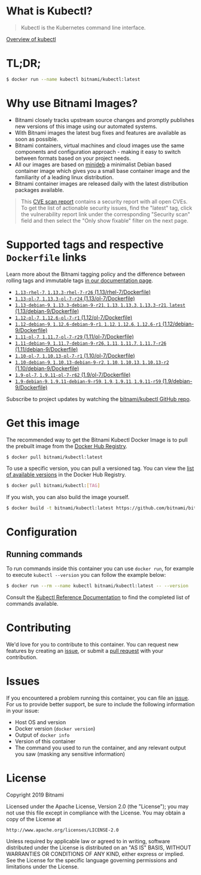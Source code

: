 
# What is Kubectl?

> Kubectl is the Kubernetes command line interface.

[Overview of kubectl](https://kubernetes.io/docs/reference/kubectl/overview/)

# TL;DR;

```bash
$ docker run --name kubectl bitnami/kubectl:latest
```

# Why use Bitnami Images?

* Bitnami closely tracks upstream source changes and promptly publishes new versions of this image using our automated systems.
* With Bitnami images the latest bug fixes and features are available as soon as possible.
* Bitnami containers, virtual machines and cloud images use the same components and configuration approach - making it easy to switch between formats based on your project needs.
* All our images are based on [minideb](https://github.com/bitnami/minideb) a minimalist Debian based container image which gives you a small base container image and the familiarity of a leading linux distribution.
* Bitnami container images are released daily with the latest distribution packages available.


> This [CVE scan report](https://quay.io/repository/bitnami/kubectl?tab=tags) contains a security report with all open CVEs. To get the list of actionable security issues, find the "latest" tag, click the vulnerability report link under the corresponding "Security scan" field and then select the "Only show fixable" filter on the next page.

# Supported tags and respective `Dockerfile` links

Learn more about the Bitnami tagging policy and the difference between rolling tags and immutable tags [in our documentation page](https://docs.bitnami.com/containers/how-to/understand-rolling-tags-containers/).


* [`1.13-rhel-7`, `1.13.3-rhel-7-r26` (1.13/rhel-7/Dockerfile)](https://github.com/bitnami/bitnami-docker-kubectl/blob/1.13.3-rhel-7-r26/1.13/rhel-7/Dockerfile)
* [`1.13-ol-7`, `1.13.3-ol-7-r24` (1.13/ol-7/Dockerfile)](https://github.com/bitnami/bitnami-docker-kubectl/blob/1.13.3-ol-7-r24/1.13/ol-7/Dockerfile)
* [`1.13-debian-9`, `1.13.3-debian-9-r21`, `1.13`, `1.13.3`, `1.13.3-r21`, `latest` (1.13/debian-9/Dockerfile)](https://github.com/bitnami/bitnami-docker-kubectl/blob/1.13.3-debian-9-r21/1.13/debian-9/Dockerfile)
* [`1.12-ol-7`, `1.12.6-ol-7-r1` (1.12/ol-7/Dockerfile)](https://github.com/bitnami/bitnami-docker-kubectl/blob/1.12.6-ol-7-r1/1.12/ol-7/Dockerfile)
* [`1.12-debian-9`, `1.12.6-debian-9-r1`, `1.12`, `1.12.6`, `1.12.6-r1` (1.12/debian-9/Dockerfile)](https://github.com/bitnami/bitnami-docker-kubectl/blob/1.12.6-debian-9-r1/1.12/debian-9/Dockerfile)
* [`1.11-ol-7`, `1.11.7-ol-7-r29` (1.11/ol-7/Dockerfile)](https://github.com/bitnami/bitnami-docker-kubectl/blob/1.11.7-ol-7-r29/1.11/ol-7/Dockerfile)
* [`1.11-debian-9`, `1.11.7-debian-9-r26`, `1.11`, `1.11.7`, `1.11.7-r26` (1.11/debian-9/Dockerfile)](https://github.com/bitnami/bitnami-docker-kubectl/blob/1.11.7-debian-9-r26/1.11/debian-9/Dockerfile)
* [`1.10-ol-7`, `1.10.13-ol-7-r1` (1.10/ol-7/Dockerfile)](https://github.com/bitnami/bitnami-docker-kubectl/blob/1.10.13-ol-7-r1/1.10/ol-7/Dockerfile)
* [`1.10-debian-9`, `1.10.13-debian-9-r2`, `1.10`, `1.10.13`, `1.10.13-r2` (1.10/debian-9/Dockerfile)](https://github.com/bitnami/bitnami-docker-kubectl/blob/1.10.13-debian-9-r2/1.10/debian-9/Dockerfile)
* [`1.9-ol-7`, `1.9.11-ol-7-r62` (1.9/ol-7/Dockerfile)](https://github.com/bitnami/bitnami-docker-kubectl/blob/1.9.11-ol-7-r62/1.9/ol-7/Dockerfile)
* [`1.9-debian-9`, `1.9.11-debian-9-r59`, `1.9`, `1.9.11`, `1.9.11-r59` (1.9/debian-9/Dockerfile)](https://github.com/bitnami/bitnami-docker-kubectl/blob/1.9.11-debian-9-r59/1.9/debian-9/Dockerfile)

Subscribe to project updates by watching the [bitnami/kubectl GitHub repo](https://github.com/bitnami/bitnami-docker-kubectl).

# Get this image

The recommended way to get the Bitnami Kubectl Docker Image is to pull the prebuilt image from the [Docker Hub Registry](https://hub.docker.com/r/bitnami/kubectl).

```bash
$ docker pull bitnami/kubectl:latest
```

To use a specific version, you can pull a versioned tag. You can view the [list of available versions](https://hub.docker.com/r/bitnami/kubectl/tags/) in the Docker Hub Registry.

```bash
$ docker pull bitnami/kubectl:[TAG]
```

If you wish, you can also build the image yourself.

```bash
$ docker build -t bitnami/kubectl:latest https://github.com/bitnami/bitnami-docker-kubectl.git
```

# Configuration

## Running commands

To run commands inside this container you can use `docker run`, for example to execute `kubectl --version` you can follow the example below:

```bash
$ docker run --rm --name kubectl bitnami/kubectl:latest -- --version
```

Consult the [Kubectl Reference Documentation](https://kubernetes.io/docs/reference/generated/kubectl/kubectl-commands) to find the completed list of commands available.

# Contributing

We'd love for you to contribute to this container. You can request new features by creating an [issue](https://github.com/bitnami/bitnami-docker-kubectl/issues), or submit a [pull request](https://github.com/bitnami/bitnami-docker-kubectl/pulls) with your contribution.

# Issues

If you encountered a problem running this container, you can file an [issue](https://github.com/bitnami/bitnami-docker-kubectl/issues). For us to provide better support, be sure to include the following information in your issue:

- Host OS and version
- Docker version (`docker version`)
- Output of `docker info`
- Version of this container
- The command you used to run the container, and any relevant output you saw (masking any sensitive information)

# License

Copyright 2019 Bitnami

Licensed under the Apache License, Version 2.0 (the "License");
you may not use this file except in compliance with the License.
You may obtain a copy of the License at

    http://www.apache.org/licenses/LICENSE-2.0

Unless required by applicable law or agreed to in writing, software
distributed under the License is distributed on an "AS IS" BASIS,
WITHOUT WARRANTIES OR CONDITIONS OF ANY KIND, either express or implied.
See the License for the specific language governing permissions and
limitations under the License.

